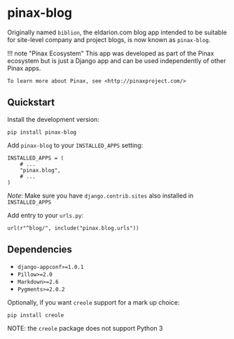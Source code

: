 # pinax-blog

Originally named `biblion`, the eldarion.com blog app intended to be suitable
for site-level company and project blogs, is now known as `pinax-blog`.

!!! note "Pinax Ecosystem"
    This app was developed as part of the Pinax ecosystem but is just a Django app
    and can be used independently of other Pinax apps.
    
    To learn more about Pinax, see <http://pinaxproject.com/>


## Quickstart

Install the development version:

    pip install pinax-blog

Add `pinax-blog` to your `INSTALLED_APPS` setting:

    INSTALLED_APPS = (
        # ...
        "pinax.blog",
        # ...
    )

*Note*: Make sure you have `django.contrib.sites` also installed in `INSTALLED_APPS`

Add entry to your `urls.py`:

    url(r"^blog/", include("pinax.blog.urls"))


## Dependencies

* `django-appconf>=1.0.1`
* `Pillow>=2.0`
* `Markdown>=2.6`
* `Pygments>=2.0.2`

Optionally, if you want `creole` support for a mark up choice:

    pip install creole

NOTE: the `creole` package does not support Python 3
